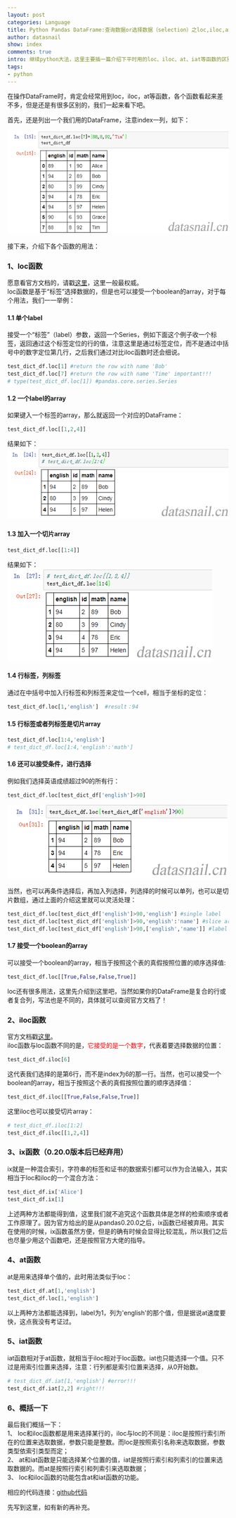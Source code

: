 ```yaml
---
layout: post
categories: Language
title: Python Pandas DataFrame:查询数据or选择数据（selection）之loc,iloc,at,iat,ix的用法和区别
author: datasnail
show: index
comments: true
intro: 继续python大法，这里主要插一篇介绍下平时用的loc、iloc、at、iat等函数的区别，希望具有一定的参考价值。
tags:
- python
---
```


在操作DataFrame时，肯定会经常用到loc，iloc，at等函数，各个函数看起来差不多，但是还是有很多区别的，我们一起来看下吧。

首先，还是列出一个我们用的DataFrame，注意index一列，如下：

![](/postimg/python/loc_etc/dataframe_instance.png)

接下来，介绍下各个函数的用法：
### 1、loc函数
愿意看官方文档的，请戳[这里](http://pandas.pydata.org/pandas-docs/stable/generated/pandas.DataFrame.loc.html)，这里一般最权威。  
loc函数是基于“标签”选择数据的，但是也可以接受一个boolean的array，对于每个用法，我们一一举例：
#### 1.1 单个label
接受一个“标签”（label）参数，返回一个Series，例如下面这个例子收一个标签，返回通过这个标签定位的行的值，注意这里是通过标签定位，而不是通过中括号中的数字定位第几行，之后我们通过对比iloc函数时还会细说。   
```python
test_dict_df.loc[1] #return the row with name 'Bob'
test_dict_df.loc[7] #return the row with name 'Time' important!!!
# type(test_dict_df.loc[1]) #pandas.core.series.Series
```

#### 1.2 一个label的array
如果键入一个标签的array，那么就返回一个对应的DataFrame：  
```python
test_dict_df.loc[[1,2,4]]
```
结果如下：  
![](/postimg/python/loc_etc/dataframe_instance1.png)

#### 1.3 加入一个切片array
```python
test_dict_df.loc[[1:4]]
```
结果如下：  
![](/postimg/python/loc_etc/dataframe_instance2.png)

#### 1.4 行标签，列标签
通过在中括号中加入行标签和列标签来定位一个cell，相当于坐标的定位：   
```python
test_dict_df.loc[1,'english']  #result：94
```
#### 1.5 行标签或者列标签是切片array
```python
test_dict_df.loc[1:4,'english']
# test_dict_df.loc[1:4,'english':'math']
```
#### 1.6 还可以接受条件，进行选择
例如我们选择英语成绩超过90的所有行：  
```python
test_dict_df.loc[test_dict_df['english']>90]
```
![](/postimg/python/loc_etc/dataframe_instance3.png)

当然，也可以再条件选择后，再加入列选择，列选择的时候可以单列，也可以是切片数组，通过上面的介绍这里就可以灵活处理：    
```python
test_dict_df.loc[test_dict_df['english']>90,'english'] #single label
test_dict_df.loc[test_dict_df['english']>90,'english':'name'] #slice array
test_dict_df.loc[test_dict_df['english']>90,['english','name']] #label array
```

#### 1.7 接受一个boolean的array
可以接受一个boolean的array，相当于按照这个表的真假按照位置的顺序选择值:  
```python
test_dict_df.loc[[True,False,False,True]]
```

loc还有很多用法，这里先介绍到这里吧，当然如果你的DataFrame是复合的行或者复合列，写法也是不同的，具体就可以查阅官方文档了！

### 2、iloc函数
官方文档戳[这里](http://pandas.pydata.org/pandas-docs/stable/generated/pandas.DataFrame.iloc.html#pandas.DataFrame.iloc)。   
iloc函数与loc函数不同的是，<span style='color:red'>它接受的是一个数字</span>，代表着要选择数据的位置：  
```python
test_dict_df.iloc[6]
```
这代表我们选择的是第6行，而不是index为6的那一行。当然，也可以接受一个boolean的array，相当于按照这个表的真假按照位置的顺序选择值：  
```python
test_dict_df.iloc[[True,False,False,True]]
```
这里iloc也可以接受切片array：
```python
# test_dict_df.iloc[1:2]
test_dict_df.iloc[[1,2,4]]
```

### 3、ix函数（0.20.0版本后已经弃用）
ix就是一种混合索引，字符串的标签和证书的数据索引都可以作为合法输入，其实相当于loc和iloc的一个混合方法：  
```python
test_dict_df.ix['Alice']
test_dict_df.ix[1]
```
上述两种方法都能得到值，这里我们就不追究这个函数具体是怎样的检索顺序或者工作原理了。因为官方给出的是从pandas0.20.0之后，ix函数已经被弃用。其实在使用的时候，ix函数虽然方便，但是的确有时候会显得比较混乱，所以我们之后也尽量少用这个函数吧，还是按照官方大佬的指导。

### 4、at函数
at是用来选择单个值的，此时用法类似于loc：
```python
test_dict_df.at[1,'english']
test_dict_df.loc[1,'english']
```
以上两种方法都能选择到，label为1，列为'english'的那个值，但是据说at速度要快，这点我没有考证过。  

### 5、iat函数
iat函数相对于at函数，就相当于iloc相对于loc函数。iat也只能选择一个值。只不过是用索引位置来选择，注意：行列都是索引位置来选择，从0开始数。  
```python
# test_dict_df.iat[1,'english'] #error!!!
test_dict_df.iat[2,2] #right!!!
```

### 6、概括一下
最后我们概括一下：  
1、 loc和iloc函数都是用来选择某行的，iloc与loc的不同是：iloc是按照行索引所在的位置来选取数据，参数只能是整数。而loc是按照索引名称来选取数据，参数类型依索引类型而定；  
2、 at和iat函数是只能选择某个位置的值，iat是按照行索引和列索引的位置来选取数据的。而at是按照行索引和列索引来选取数据；  
3、 loc和iloc函数的功能包含at和iat函数的功能。  

相应的代码连接：[github代码](https://github.com/dataSnail/blogCode/blob/master/python_curd/python_loc_iloc_at_etc.ipynb)  

先写到这里，如有新的再补充。
